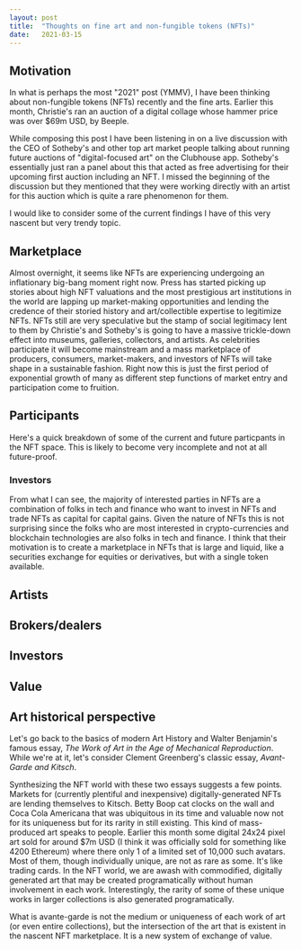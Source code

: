```yaml
---
layout: post
title:  "Thoughts on fine art and non-fungible tokens (NFTs)"
date:   2021-03-15
---
```


## Motivation

In what is perhaps the most "2021" post (YMMV), I have been thinking about non-fungible tokens (NFTs) recently and the fine arts. Earlier this month, Christie's ran an auction of a digital collage whose hammer price was over $69m USD, by Beeple.

While composing this post I have been listening in on a live discussion with the CEO of Sotheby's and other top art market people talking about running future auctions of "digital-focused art" on the Clubhouse app. Sotheby's essentially just ran a panel about this that acted as free advertising for their upcoming first auction including an NFT. I missed the beginning of the discussion but they mentioned that they were working directly with an artist for this auction which is quite a rare phenomenon for them.

I would like to consider some of the current findings I have of this very nascent but very trendy topic.

## Marketplace

Almost overnight, it seems like NFTs are experiencing undergoing an inflationary big-bang moment right now. Press has started picking up stories about high NFT valuations and the most prestigious art institutions in the world are lapping up market-making opportunities and lending the credence of their storied history and art/collectible expertise to legitimize NFTs. NFTs still are very speculative but the stamp of social legitimacy lent to them by Christie's and Sotheby's is going to have a massive trickle-down effect into museums, galleries, collectors, and artists. As celebrities participate it will become mainstream and a mass marketplace of producers, consumers, market-makers, and investors of NFTs will take shape in a sustainable fashion. Right now this is just the first period of exponential growth of many as different step functions of market entry and participation come to fruition.

## Participants

Here's a quick breakdown of some of the current and future particpants in the NFT space. This is likely to become very incomplete and not at all future-proof.

### Investors

From what I can see, the majority of interested parties in NFTs are a combination of folks in tech and finance who want to invest in NFTs and trade NFTs as capital for capital gains. Given the nature of NFTs this is not surprising since the folks who are most interested in crypto-currencies and blockchain technologies are also folks in tech and finance. I think that their motivation is to create a marketplace in NFTs that is large and liquid, like a securities exchange for equities or derivatives, but with a single token available.

## Artists



## Brokers/dealers

## Investors


## Value



## Art historical perspective

Let's go back to the basics of modern Art History and Walter Benjamin's famous essay, *The Work of Art in the Age of Mechanical Reproduction*. While we're at it, let's consider Clement Greenberg's classic essay, *Avant-Garde and Kitsch*.

Synthesizing the NFT world with these two essays suggests a few points. Markets for (currently plentiful and inexpensive) digitally-generated NFTs are lending themselves to Kitsch. Betty Boop cat clocks on the wall and Coca Cola Americana that was ubiquitous in its time and valuable now not for its uniqueness but for its rarity in still existing. This kind of mass-produced art speaks to people. Earlier this month some digital 24x24 pixel art sold for around $7m USD (I think it was officially sold for something like 4200 Ethereum) where there only 1 of a limited set of 10,000 such avatars. Most of them, though individually unique, are not as rare as some. It's like trading cards. In the NFT world, we are awash with commodified, digitally generated art that may be created programatically without human involvement in each work. Interestingly, the rarity of some of these unique works in larger collections is also generated programatically.

What is avante-garde is not the medium or uniqueness of each work of art (or even entire collections), but the intersection of the art that is existent in the nascent NFT marketplace. It is a new system of exchange of value.

